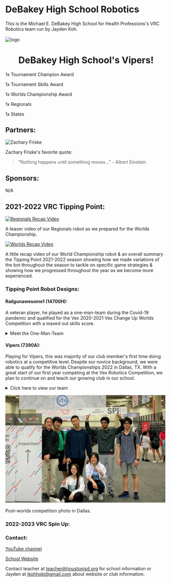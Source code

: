 # **DeBakey High School Robotics**
This is the Michael E. DeBakey High School for Health Professions's VRC Robotics team run by Jayden Koh.

<img align="center" src="assets/images/logo.jpg" alt="logo"/>


<h1 align="center">DeBakey High School's Vipers!</h1>

1x Tournament Champion Award  

1x Tournament Skills Award  

1x Worlds Championship Award   

1x Regionals  

1x States  

## Partners:

![Zachary Friske](https://img.youtube.com/vi/LWeRpSevDQM/0.jpg)

Zachary Friske's favorite quote: 

> "Nothing happens until something moves..." - Albert Einstein

## Sponsors:

N/A


## 2021-2022 VRC Tipping Point:

[![Regionals Recap Video](https://img.youtube.com/vi/eypWUHWcoWM/0.jpg)](https://www.youtube.com/watch?v=eypWUHWcoWM)

A teaser video of our Regionals robot as we prepared for the Worlds Championship.


[![Worlds Recap Video](https://img.youtube.com/vi/QyE6XxmgVgw/0.jpg)](https://www.youtube.com/watch?v=QyE6XxmgVgw)

A little recap video of our World Championship robot & an overall summary the Tipping Point 2021-2022 season showing how we made variations of the bot throughout the season to tackle on specific game strategies & showing how we progressed throughout the year as we become more experienced.

  
### Tipping Point Robot Designs:
  
#### Railgunawesome1 (14700H):
A veteran player, he played as a one-man-team during the Covid-19 pandemic and qualified for the Vex 2020-2021 Vex Change Up Worlds Competition with a maxed out skills score.

<details id="h1">
<summary>Meet the One-Man-Team</summary>

<kbd> <img src="assets/images/members/justi.JPG" alt="justic" width="500"/> </kbd>
  
Justin Hung (Class of 22) 
  
</details>

#### Vipers (7390A):
Playing for Vipers, this was majority of our club member's first time doing robotics at a competitive level. Despite our novice background, we were able to qualify for the Worlds Championships 2022 in Dallas, TX. With a great start of our first year competing at the Vex Robotics Competition, we plan to continue on and teach our growing club in our school.
  
<details id="hl">
<summary id="hl">Click here to view our team</summary>


<kbd> <img src="assets/images/members/rusg.JPG" alt="rusg" width="400"/> </kbd>
<div id = "hl">  
Rusheel Mitakantti (Class of 23)  
</div>

<kbd> <img src="assets/images/members/Jose.PNG" alt="Jose" width="400"/> </kbd>

  
  
Josephine Duong (Class of 22)  
 
  
<kbd> <img src="assets/images/members/crack2.JPG" alt="Crack" width="400"/> </kbd> 

  
  
Jacqueline Duong (Class of 24)  
 
  
<kbd> <img src="assets/images/members/DavidDing.jpg" alt="David" width="400"/> </kbd> 

  
  
David Ding (Class of 23)  
 
  
<kbd> <img src="assets/images/members/Will.JPG" alt="Will" width="400"/> </kbd> 
  
  
  
William Yun (Class of 23)  
 
  
<kbd> <img src="assets/images/members/mushroomdude2.JPG" alt="Saatvik" width="400"/> </kbd>

  
  
Saatvik Kumar (Class of 23)  
 
  
<kbd> <img src="assets/images/members/Jay.JPG" alt="Jay" width="400"/> </kbd>
  
  
  
Jayden Koh (Class of 23)  
 
  
</details>
  
<kbd> <img src="assets/images/members/postworlds.JPG" alt="Group" width="500"/> </kbd>

Post-worlds competition photo in Dallas. 

  
### 2022-2023 VRC Spin Up:


### Contact: 

[YouTube channel](https://www.youtube.com/channel/UCPRNu3b24dm8QbPjyHDwf6w)

[School Website](https://www.houstonisd.org/debakey) 

Contact teacher at <teacher@houstonisd.org> for school information or Jayden at <jkohhokj@gmail.com> about website or club information.

<script src="assets/script.js" type="text/javascript"></script>
